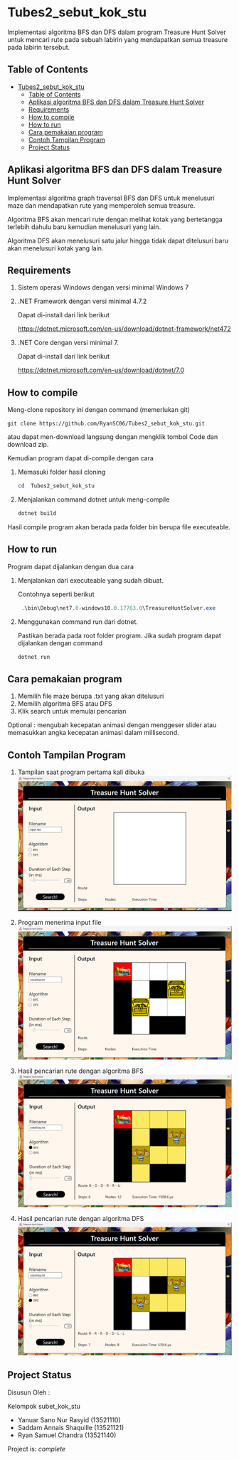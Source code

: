 # Tubes2_sebut_kok_stu

Implementasi algoritma BFS dan DFS dalam program Treasure Hunt Solver untuk mencari rute pada sebuah labirin yang mendapatkan semua treasure pada labirin tersebut.

## Table of Contents

- [Tubes2\_sebut\_kok\_stu](#tubes2_sebut_kok_stu)
  - [Table of Contents](#table-of-contents)
  - [Aplikasi algoritma BFS dan DFS dalam Treasure Hunt Solver](#aplikasi-algoritma-bfs-dan-dfs-dalam-treasure-hunt-solver)
  - [Requirements](#requirements)
  - [How to compile](#how-to-compile)
  - [How to run](#how-to-run)
  - [Cara pemakaian program](#cara-pemakaian-program)
  - [Contoh Tampilan Program](#contoh-tampilan-program)
  - [Project Status](#project-status)

## Aplikasi algoritma BFS dan DFS dalam Treasure Hunt Solver

Implementasi algoritma graph traversal BFS dan DFS untuk menelusuri maze dan mendapatkan rute yang memperoleh semua treasure.

Algoritma BFS akan mencari rute dengan melihat kotak yang bertetangga terlebih dahulu baru kemudian menelusuri yang lain.

Algoritma DFS akan menelusuri satu jalur hingga tidak dapat ditelusuri baru akan menelusuri kotak yang lain.

## Requirements

1. Sistem operasi Windows dengan versi minimal Windows 7
2. .NET Framework dengan versi minimal 4.7.2

    Dapat di-install dari link berikut

    <https://dotnet.microsoft.com/en-us/download/dotnet-framework/net472>

3. .NET Core dengan versi minimal 7.

   Dapat di-install dari link berikut

   <https://dotnet.microsoft.com/en-us/download/dotnet/7.0>

## How to compile

Meng-clone repository ini dengan command (memerlukan git)

```shell
git clone https://github.com/RyanSC06/Tubes2_sebut_kok_stu.git
```

atau dapat men-download langsung dengan mengklik tombol Code dan download zip.

Kemudian program dapat di-compile dengan cara

1. Memasuki folder hasil cloning

    ```powershell
    cd  Tubes2_sebut_kok_stu   
    ```

2. Menjalankan command dotnet untuk meng-compile

    ```powershell
    dotnet build
    ```

Hasil compile program akan berada pada folder bin berupa file executeable.

## How to run

Program dapat dijalankan dengan dua cara

1. Menjalankan dari executeable yang sudah dibuat.

   Contohnya seperti berikut

   ```powershell
    .\bin\Debug\net7.0-windows10.0.17763.0\TreasureHuntSolver.exe    
   ```

2. Menggunakan command run dari dotnet.

    Pastikan berada pada root folder program. Jika sudah program dapat dijalankan dengan command

    ```powershell
    dotnet run
    ```

## Cara pemakaian program

1. Memilih file maze berupa .txt yang akan ditelusuri
2. Memilih algoritma BFS atau DFS
3. Klik search untuk memulai pencarian

Optional : mengubah kecepatan animasi dengan menggeser slider atau memasukkan angka kecepatan animasi dalam millisecond.

## Contoh Tampilan Program

1. Tampilan saat program pertama kali dibuka
    ![firstScreen](img/firstScreen.png)

2. Program menerima input file
    ![showMaze](img/inputScreen.png)

3. Hasil pencarian rute dengan algoritma BFS
    ![bfsSolve](img/bfsExample.png)

4. Hasil pencarian rute dengan algoritma DFS
    ![dfsSolve](img/dfsExample.png)

## Project Status

Disusun Oleh :

Kelompok subet_kok_stu

- Yanuar Sano Nur Rasyid (13521110)
- Saddam Annais Shaquille (13521121)
- Ryan Samuel Chandra (13521140)

Project is: _complete_
